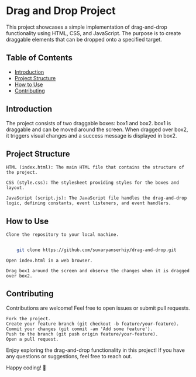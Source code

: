 # Drag and Drop Project

This project showcases a simple implementation of drag-and-drop functionality using HTML, CSS, and JavaScript. The purpose is to create draggable elements that can be dropped onto a specified target.

## Table of Contents

- [Introduction](#Introduction)
- [Project Structure](#project-structure)
- [How to Use](#how-to-use)
- [Contributing](#contributing)

## Introduction

The project consists of two draggable boxes: box1 and box2. box1 is draggable and can be moved around the screen. When dragged over box2, it triggers visual changes and a success message is displayed in box2.

## Project Structure

    HTML (index.html): The main HTML file that contains the structure of the project.

    CSS (style.css): The stylesheet providing styles for the boxes and layout.

    JavaScript (script.js): The JavaScript file handles the drag-and-drop logic, defining constants, event listeners, and event handlers.

## How to Use

    Clone the repository to your local machine.

```bash

    git clone https://github.com/suvaryanserhiy/drag-and-drop.git
```
    Open index.html in a web browser.

    Drag box1 around the screen and observe the changes when it is dragged over box2.

## Contributing

Contributions are welcome! Feel free to open issues or submit pull requests.

    Fork the project.
    Create your feature branch (git checkout -b feature/your-feature).
    Commit your changes (git commit -am 'Add some feature').
    Push to the branch (git push origin feature/your-feature).
    Open a pull request.



Enjoy exploring the drag-and-drop functionality in this project! If you have any questions or suggestions, feel free to reach out.

Happy coding! 🚀
